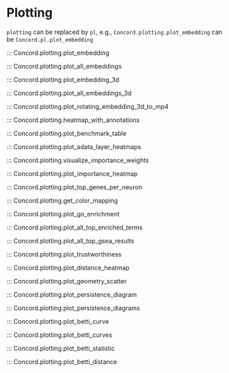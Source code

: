 
# Plotting

`plotting` can be replaced by `pl`, e.g., `Concord.plotting.plot_embedding` can be `Concord.pl.plot_embedding`

::: Concord.plotting.plot_embedding

::: Concord.plotting.plot_all_embeddings

::: Concord.plotting.plot_embedding_3d

::: Concord.plotting.plot_all_embeddings_3d

::: Concord.plotting.plot_rotating_embedding_3d_to_mp4

::: Concord.plotting.heatmap_with_annotations

::: Concord.plotting.plot_benchmark_table

::: Concord.plotting.plot_adata_layer_heatmaps
    
::: Concord.plotting.visualize_importance_weights

::: Concord.plotting.plot_importance_heatmap

::: Concord.plotting.plot_top_genes_per_neuron

::: Concord.plotting.get_color_mapping

::: Concord.plotting.plot_go_enrichment

::: Concord.plotting.plot_all_top_enriched_terms

::: Concord.plotting.plot_all_top_gsea_results

::: Concord.plotting.plot_trustworthiness

::: Concord.plotting.plot_distance_heatmap

::: Concord.plotting.plot_geometry_scatter

::: Concord.plotting.plot_persistence_diagram

::: Concord.plotting.plot_persistence_diagrams

::: Concord.plotting.plot_betti_curve

::: Concord.plotting.plot_betti_curves

::: Concord.plotting.plot_betti_statistic

::: Concord.plotting.plot_betti_distance
